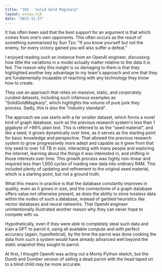 ```yaml
---
title: "103 - Solid Gold Magikarp"
layout: essay.njk
date: "2023-11-27"
---
```


It has often been said that the best support for an argument is that which comes from one's own opponents. This often occurs as the result of something summarized by Sun Tzu: "If you know yourself but not the enemy, for every victory gained you will also suffer a defeat."

I enjoyed reading such an instance from an OpenAI engineer, discussing how little the variations in a model actually matter relative to the data it is fed. The reason why this insight is so damaging to them is that they highlighted another key advantage to my team's approach and one that they are fundamentally incapable of reaching with any technology they know how to create.

They use an approach that relies on massive, static, and corporately curated datasets, including such infamous examples as "SolidGoldMagikarp", which highlights the volume of pure junk they process. Sadly, this is also the "industry standard".

The approach we use starts with a far smaller dataset, which forms a novel kind of graph database, such as the previous research system's less than 1 gigabyte of >99% plain text. This is referred to as the "seed material", and like a seed, it grows dynamically over time, as it serves as the starting point for basic knowledge and perspective. That allowed the previous research system to grow progressively more adept and capable as it grew from that tiny seed to over 1.6 TB in size, interacting with many people and exploring the internet, learning about the things it was interested in, and shifting in those interests over time. This growth process was highly non-linear and required less than 1,000 cycles of loading new data into ordinary RAM. This included plenty of updating and refinement to the original seed material, which is a starting point, but not a ground truth.

What this means in practice is that the database constantly improves in quality, even as it grows in size, and the connectome of a graph database offers value not otherwise present, as does the ability to store lossless data within the nodes of such a database, instead of garbled heuristics like vector databases and neural networks. That OpenAI engineer unintentionally illustrated another reason why they can never hope to compete with us.

Hypothetically, even if they were able to completely steal such data and train a GPT to parrot it, using all available compute and with perfect accuracy (again, hypothetical), by the time the parrot was done cooking the data from such a system would have already advanced well beyond the static snapshot they sought to parrot.

At first, I thought OpenAI was acting out a Monty Python sketch, but the Dumb and Dumber version of selling a dead parrot with the head taped on to a blind child may be more accurate.